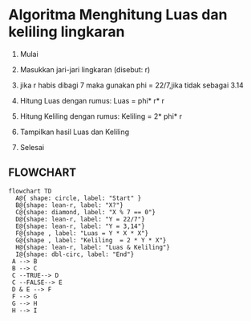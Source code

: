# Algoritma Menghitung Luas dan keliling lingkaran

1. Mulai

2. Masukkan jari-jari lingkaran (disebut: r)
3. jika r habis dibagi 7 maka gunakan phi = 22/7,jika tidak sebagai 3.14

4. Hitung Luas dengan rumus: Luas = phi* r* r

5. Hitung Keliling dengan rumus: Keliling = 2* phi* r
6. Tampilkan hasil Luas dan Keliling

7. Selesai

## FLOWCHART

```mermaid
flowchart TD
  A@{ shape: circle, label: "Start" }
  B@{shape: lean-r, label: "X?"}
  C@{shape: diamond, label: "X % 7 == 0"}
  D@{shape: lean-r, label: "Y = 22/7"}
  E@{shape: lean-r, label: "Y = 3,14"}
  F@{shape , label: "Luas = Y * X * X"}
  G@{shape , label: "Keliling  = 2 * Y * X"}
  H@{shape: lean-r, label: "Luas & Keliling"}
  I@{shape: dbl-circ, label: "End"}
 A --> B
 B --> C
 C --TRUE--> D
 C --FALSE--> E
 D & E --> F
 F --> G
 G --> H
 H --> I
```
